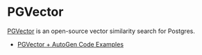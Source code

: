 # PGVector

[PGVector](https://github.com/pgvector/pgvector) is an open-source vector similarity search for Postgres.

- [PGVector + AutoGen Code Examples](https://github.com/ag2ai/ag2/blob/main/notebook/agentchat_RetrieveChat_pgvector.ipynb)
